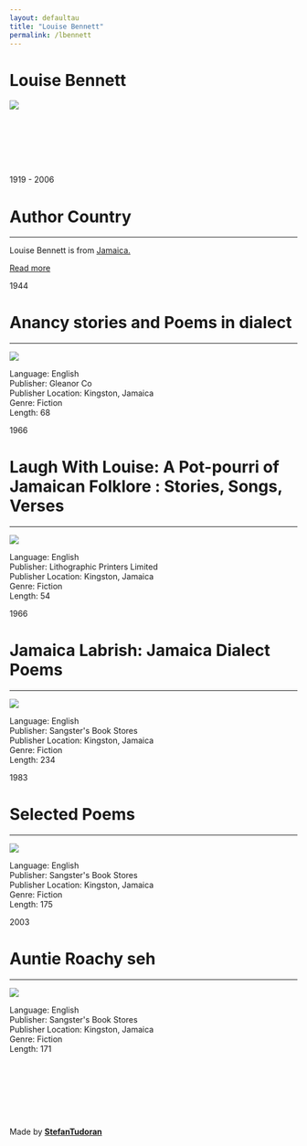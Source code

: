 ```yaml
---
layout: defaultau
title: "Louise Bennett"
permalink: /lbennett
---
```

<!-- partial:index.partial.html -->
<div class="content">
    <h1>Louise Bennett</h1>
    <div class="quote">
        <div><img src="https://www.caribbeannationalweekly.com/wp-content/uploads/2019/06/Miss-Lou-Louise-Bennett-CoverleyJamaican-Cultural-Icon.jpg" class="logo"></div>
    </div>
    <div class="timeline">
        <div style="padding-bottom:100px;"></div>
        <div class="block">
            <div class="date right"><p class="right"> 1919 - 2006 </p></div>
            <div class="dot"></div>
            <div class="left first">
            <div class="author_country">
                <h1>Author Country</h1><hr>
            <div class="aclocation">  <p>Louise Bennett is from <a href="http://localhost:4000/4">Jamaica.</a></p> </div>
                <div class="acreadmore">  <a href="https://en.wikipedia.org/wiki/George_Lamming" target="_blank">Read more</a></div>
            </div>
            </div>
        </div>
        <div class="block">
            <div class="date left"><p class="left">1944</p></div>
            <div class="dot"></div>
            <div class="right">
                <h1>Anancy stories and Poems in dialect</h1><hr>
                <p><img src="https://books.google.com/books/content?id=R78NAQAAIAAJ&printsec=frontcover&img=1&zoom=1&imgtk=AFLRE70QFkpzLCDsPp1NCZn3gTP0MGC2wnIu6Vy5nPDbo4L4LkB1gVyH5OtJSzVigK9JptcGQJPof2sVwFrsTto35n96DAiuvBMNi731rtCeXHFHDcXnlJORBAsvzv-QN1m5wD_ZYhAl"></p>
                <p>
                Language: English<br/>
                Publisher: Gleanor Co<br/>
                Publisher Location: Kingston, Jamaica<br/>
                Genre: Fiction<br/>
                Length: 68                </p>
            </div>
        </div>
        <div class="block">
            <div class="date right"><p class="right">1966</p></div>
            <div class="dot"></div>
            <div class="left">
                <h1>Laugh With Louise: A Pot-pourri of Jamaican Folklore : Stories, Songs, Verses</h1><hr>
                <p><img src="https://culturacolectiva-cultura-colectiva-prod.cdn.arcpublishing.com/resizer/3z1Scp--bxhT2ivkoWt8h1pMWK8=/600x450/filters:format(jpg):quality(70)/cloudfront-us-east-1.images.arcpublishing.com/culturacolectiva/WQH2EOKEX5HP3ERI6UYUZQNBTY.jpg"></p>
                <p>
                Language: English<br/>
                Publisher: Lithographic Printers Limited<br/>
                Publisher Location: Kingston, Jamaica<br/>
                Genre: Fiction<br/>
                Length: 54                </p>
            </div>
        </div>      
        <div class="block">
            <div class="date left"><p class="left">1966</p></div>
            <div class="dot"></div>
            <div class="right">
                <h1>Jamaica Labrish: Jamaica Dialect Poems</h1><hr>
                <p><img src="https://images-na.ssl-images-amazon.com/images/I/813RoRWD98L.jpg"></p>
                Language: English<br/>
                Publisher: Sangster's Book Stores<br/>
                Publisher Location: Kingston, Jamaica<br/>
                Genre: Fiction<br/>
                Length: 234                </p>
            </div>
        </div>
        <div class="block">
            <div class="date right"><p class="right">1983</p></div>
            <div class="dot"></div>
            <div class="left">
                <h1>Selected Poems</h1><hr>
                <p><img src="https://i.gr-assets.com/images/S/compressed.photo.goodreads.com/books/1517342737l/38261238.jpg"></p>
                <p>
                Language: English<br/>
                Publisher: Sangster's Book Stores<br/>
                Publisher Location: Kingston, Jamaica<br/>
                Genre: Fiction<br/>
                Length: 175                </p>
            </div>
        </div>
        <div class="block">
            <div class="date left"><p class="left">2003</p></div>
            <div class="dot"></div>
            <div class="right">
                <h1>Auntie Roachy seh</h1><hr>
                <p><img src="https://images-na.ssl-images-amazon.com/images/I/61T9MaCVd2L.jpg"></p>
                <p>
                Language: English<br/>
                Publisher: Sangster's Book Stores<br/>
                Publisher Location: Kingston, Jamaica<br/>
                Genre: Fiction<br/>
                Length: 171
                </p>
            </div>
        </div>
        <div style="padding-bottom:100px;"></div>
    </div>
    <div id="footer">
        <p id="copyright">Made by&nbsp;<strong><a href="https://www.linkedin.com/in/nicolae-stefan-tudoran-b02291127/" target="_blank">StefanTudoran</a></strong></p>
    </div>
